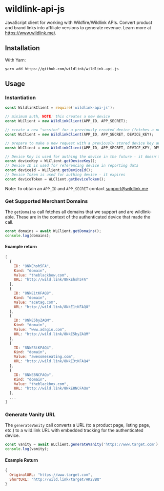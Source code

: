 # wildlink-api-js

JavaScript client for working with Wildfire/Wildlink APIs. Convert product and brand links into affiliate versions to generate revenue. Learn more at https://www.wildlink.me/.

## Installation

With Yarn:

```yarn add https://github.com/wildlink/wildlink-api-js```

## Usage

### Instantiation
```js
const WildlinkClient = require('wildlink-api-js');

// minimum auth, NOTE: this creates a new device
const WLClient = new WildlinkClient(APP_ID, APP_SECRET);

// create a new "session" for a previously created device (fetches a new deviceToken from Wildfire server)
const WLClient = new WildlinkClient(APP_ID, APP_SECRET, DEVICE_KEY);

// prepare to make a new request with a previously stored device key and device auth token (no Wildfire server hit)
const WLClient = new WildlinkClient(APP_ID, APP_SECRET, DEVICE_KEY, DEVICE_TOKEN);

// Device Key is used for authing the device in the future - it doesn't expire
const deviceKey = WLClient.getDeviceKey();
// Device ID is used for referencing device in reporting data
const deviceId = WLClient.getDeviceId();
// Device Token is used for authing device - it expires
const deviceToken = WLClient.getDeviceToken();
```

Note: To obtain an `APP_ID` and `APP_SECRET` contact support@wildlink.me


### Get Supported Merchant Domains
The `getDomains` call fetches all domains that we support and are wildlink-able. These are in the context of the authenticated device that made the call.

```js
const domains = await WLClient.getDomains();
console.log(domains);
```

#### Example return
```js
[
  {
    ID: "8NkEhsh5FA",
    Kind: "domain",
    Value: "theblackbow.com",
    URL: "http://wild.link/8NkEhsh5FA"
  },
  {
    ID: "8NkE1tKFAQ8",
    Kind: "domain",
    Value: "acetag.com",
    URL: "http://wild.link/8NkE1tKFAQ8"
  },
  {
    ID: "8NkE5byZAQM",
    Kind: "domain",
    Value: "www.adagio.com",
    URL: "http://wild.link/8NkE5byZAQM"
  },
  {
    ID: "8NkE3tKFAQ4",
    Kind: "domain",
    Value: "awesomeseating.com",
    URL: "http://wild.link/8NkE3tKFAQ4"
  },
  {
    ID: "8NkE8NCFAQo",
    Kind: "domain",
    Value: "theblackbox.com",
    URL: "http://wild.link/8NkE8NCFAQo"
  },
  ...
]
```

### Generate Vanity URL
The `generateVanity` call converts a URL (to a product page, listing page, etc.) to a wild.link URL with embedded tracking for the authenticated device.
```js
const vanity = await WLClient.generateVanity('https://www.target.com');
console.log(vanity);
```

#### Example Return
```js
{
  OriginalURL: "https://www.target.com",
  ShortURL: "http://wild.link/target/AK2vBQ"
}
```
